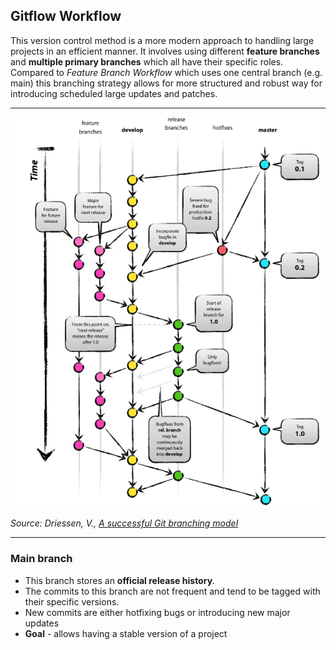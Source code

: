 ## Gitflow Workflow

This version control method is a more modern approach to handling large projects in an efficient manner. It involves using different **feature branches** and  **multiple primary branches** which all have their specific roles. Compared to *Feature Branch Workflow* which uses one central branch (e.g. main) this branching strategy allows for more structured and robust way for introducing scheduled large updates and patches.  

***

<img src="image.png" alt="Gitflow Workflow">

*Source: Driessen, V., [A successful Git branching model](https://nvie.com/posts/a-successful-git-branching-model/)*

***

### Main branch

- This branch stores an **official release history**. 
- The commits to this branch are not frequent and tend to be tagged with their specific versions.
- New commits are either hotfixing bugs or introducing new major updates 
- **Goal** - allows having a stable version of a project

